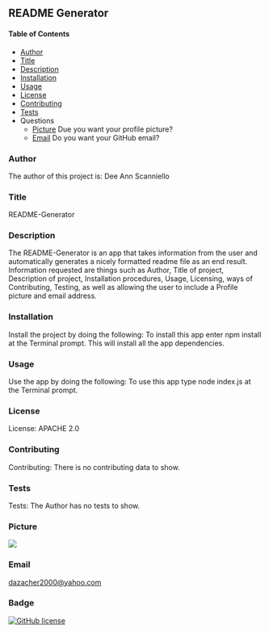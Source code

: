 ## README Generator

#### Table of Contents

* [Author](#author)
* [Title](#title)
* [Description](#description)
* [Installation](#installation)
* [Usage](#usage)
* [License](#license)
* [Contributing](#contributing)
* [Tests](#tests)
* Questions
    * [Picture](#picture) Due you want your profile picture?
    * [Email](#email) Do you want your GitHub email?

### Author

The author of this project is: Dee Ann Scanniello

### Title

README-Generator

### Description

The README-Generator is an app that takes information from the user and automatically generates a nicely formatted readme file as an end result. Information requested are things such as Author, Title of project, Description of project, Installation procedures, Usage, Licensing, ways of Contributing, Testing, as well as allowing the user to include a Profile picture and email address.

### Installation

Install the project by doing the following: To install this app enter npm install at the Terminal prompt. This will install all the app dependencies.

### Usage

Use the app by doing the following: To use this app type node index.js at the Terminal prompt.

### License

License: APACHE 2.0

### Contributing

Contributing: There is no contributing data to show.

### Tests

Tests: The Author has no tests to show.

### Picture

<img src="https://avatars3.githubusercontent.com/u/61209724?v=4"/>

### Email

dazacher2000@yahoo.com

### Badge

[![GitHub license](https://img.shields.io/badge/license-APACHE2.0-brightgreen.svg)](https://api.github.com/dazacher/README-Generator)